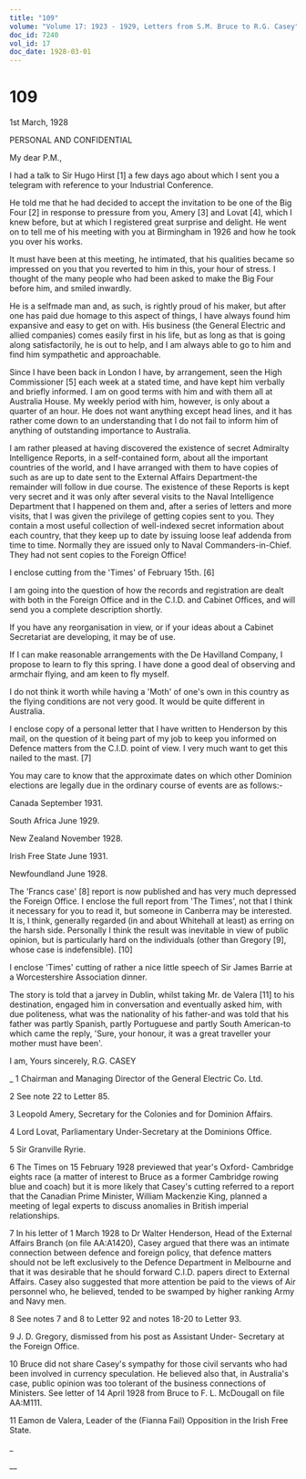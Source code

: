 ```yaml
---
title: "109"
volume: "Volume 17: 1923 - 1929, Letters from S.M. Bruce to R.G. Casey"
doc_id: 7240
vol_id: 17
doc_date: 1928-03-01
---
```


# 109

1st March, 1928

PERSONAL AND CONFIDENTIAL

My dear P.M.,

I had a talk to Sir Hugo Hirst [1] a few days ago about which I sent you a telegram with reference to your Industrial Conference.

He told me that he had decided to accept the invitation to be one of the Big Four [2] in response to pressure from you, Amery [3] and Lovat [4], which I knew before, but at which I registered great surprise and delight. He went on to tell me of his meeting with you at Birmingham in 1926 and how he took you over his works.

It must have been at this meeting, he intimated, that his qualities became so impressed on you that you reverted to him in this, your hour of stress. I thought of the many people who had been asked to make the Big Four before him, and smiled inwardly.

He is a selfmade man and, as such, is rightly proud of his maker, but after one has paid due homage to this aspect of things, I have always found him expansive and easy to get on with. His business (the General Electric and allied companies) comes easily first in his life, but as long as that is going along satisfactorily, he is out to help, and I am always able to go to him and find him sympathetic and approachable.

Since I have been back in London I have, by arrangement, seen the High Commissioner [5] each week at a stated time, and have kept him verbally and briefly informed. I am on good terms with him and with them all at Australia House. My weekly period with him, however, is only about a quarter of an hour. He does not want anything except head lines, and it has rather come down to an understanding that I do not fail to inform him of anything of outstanding importance to Australia.

I am rather pleased at having discovered the existence of secret Admiralty Intelligence Reports, in a self-contained form, about all the important countries of the world, and I have arranged with them to have copies of such as are up to date sent to the External Affairs Department-the remainder will follow in due course. The existence of these Reports is kept very secret and it was only after several visits to the Naval Intelligence Department that I happened on them and, after a series of letters and more visits, that I was given the privilege of getting copies sent to you. They contain a most useful collection of well-indexed secret information about each country, that they keep up to date by issuing loose leaf addenda from time to time. Normally they are issued only to Naval Commanders-in-Chief. They had not sent copies to the Foreign Office!

I enclose cutting from the 'Times' of February 15th. [6]

I am going into the question of how the records and registration are dealt with both in the Foreign Office and in the C.I.D. and Cabinet Offices, and will send you a complete description shortly.

If you have any reorganisation in view, or if your ideas about a Cabinet Secretariat are developing, it may be of use.

If I can make reasonable arrangements with the De Havilland Company, I propose to learn to fly this spring. I have done a good deal of observing and armchair flying, and am keen to fly myself.

I do not think it worth while having a 'Moth' of one's own in this country as the flying conditions are not very good. It would be quite different in Australia.

I enclose copy of a personal letter that I have written to Henderson by this mail, on the question of it being part of my job to keep you informed on Defence matters from the C.I.D. point of view. I very much want to get this nailed to the mast. [7]

You may care to know that the approximate dates on which other Dominion elections are legally due in the ordinary course of events are as follows:-

Canada September 1931.

South Africa June 1929.

New Zealand November 1928.

Irish Free State June 1931.

Newfoundland June 1928.

The 'Francs case' [8] report is now published and has very much depressed the Foreign Office. I enclose the full report from 'The Times', not that I think it necessary for you to read it, but someone in Canberra may be interested. It is, I think, generally regarded (in and about Whitehall at least) as erring on the harsh side. Personally I think the result was inevitable in view of public opinion, but is particularly hard on the individuals (other than Gregory [9], whose case is indefensible). [10]

I enclose 'Times' cutting of rather a nice little speech of Sir James Barrie at a Worcestershire Association dinner.

The story is told that a jarvey in Dublin, whilst taking Mr. de Valera [11] to his destination, engaged him in conversation and eventually asked him, with due politeness, what was the nationality of his father-and was told that his father was partly Spanish, partly Portuguese and partly South American-to which came the reply, 'Sure, your honour, it was a great traveller your mother must have been'.

I am, Yours sincerely, R.G. CASEY 

_ 1 Chairman and Managing Director of the General Electric Co. Ltd.

2 See note 22 to Letter 85.

3 Leopold Amery, Secretary for the Colonies and for Dominion Affairs.

4 Lord Lovat, Parliamentary Under-Secretary at the Dominions Office.

5 Sir Granville Ryrie.

6 The Times on 15 February 1928 previewed that year's Oxford- Cambridge eights race (a matter of interest to Bruce as a former Cambridge rowing blue and coach) but it is more likely that Casey's cutting referred to a report that the Canadian Prime Minister, William Mackenzie King, planned a meeting of legal experts to discuss anomalies in British imperial relationships.

7 In his letter of 1 March 1928 to Dr Walter Henderson, Head of the External Affairs Branch (on file AA:A1420), Casey argued that there was an intimate connection between defence and foreign policy, that defence matters should not be left exclusively to the Defence Department in Melbourne and that it was desirable that he should forward C.I.D. papers direct to External Affairs. Casey also suggested that more attention be paid to the views of Air personnel who, he believed, tended to be swamped by higher ranking Army and Navy men.

8 See notes 7 and 8 to Letter 92 and notes 18-20 to Letter 93.

9 J. D. Gregory, dismissed from his post as Assistant Under- Secretary at the Foreign Office.

10 Bruce did not share Casey's sympathy for those civil servants who had been involved in currency speculation. He believed also that, in Australia's case, public opinion was too tolerant of the business connections of Ministers. See letter of 14 April 1928 from Bruce to F. L. McDougall on file AA:M111.

11 Eamon de Valera, Leader of the (Fianna Fail) Opposition in the Irish Free State.

_

__
